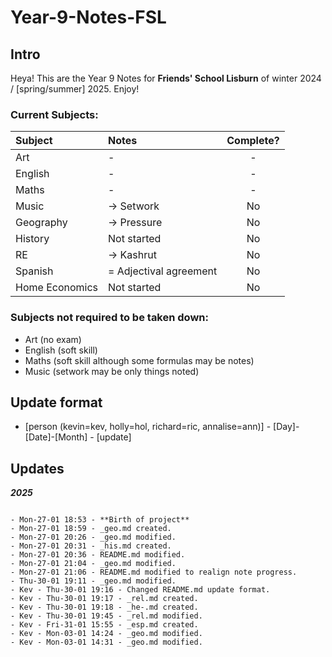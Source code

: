 # Year-9-Notes-FSL

## Intro

Heya! This are the Year 9 Notes for **Friends' School Lisburn** of winter 2024 / [spring/summer] 2025. Enjoy!

### Current Subjects:
|Subject|Notes|Complete?|
|:------|:----|:-------:|
|Art|-|-|
|English|-|-|
|Maths|-|-|
|Music|-> Setwork| No |
|Geography|-> Pressure| No |
|History|Not started| No |
|RE|-> Kashrut| No|
|Spanish|=  Adjectival agreement| No |
|Home Economics|Not started| No |

### Subjects not required to be taken down:
- Art (no exam)
- English (soft skill)
- Maths (soft skill although some formulas may be notes)
- Music (setwork may be only things noted)

## Update format
- [person (kevin=kev, holly=hol, richard=ric, annalise=ann)] - [Day]-[Date]-[Month] - [update]

## Updates
***2025***

```

- Mon-27-01 18:53 - **Birth of project**
- Mon-27-01 18:59 - _geo.md created.
- Mon-27-01 20:26 - _geo.md modified.
- Mon-27-01 20:31 - _his.md created.
- Mon-27-01 20:36 - README.md modified.
- Mon-27-01 21:04 - _geo.md modified.
- Mon-27-01 21:06 - README.md modified to realign note progress.
- Thu-30-01 19:11 - _geo.md modified.
- Kev - Thu-30-01 19:16 - Changed README.md update format.
- Kev - Thu-30-01 19:17 - _rel.md created.
- Kev - Thu-30-01 19:18 - _he-.md created.
- Kev - Thu-30-01 19:45 - _rel.md modified.
- Kev - Fri-31-01 15:55 - _esp.md created.
- Kev - Mon-03-01 14:24 - _geo.md modified.
- Kev - Mon-03-01 14:31 - _geo.md modified.

```
